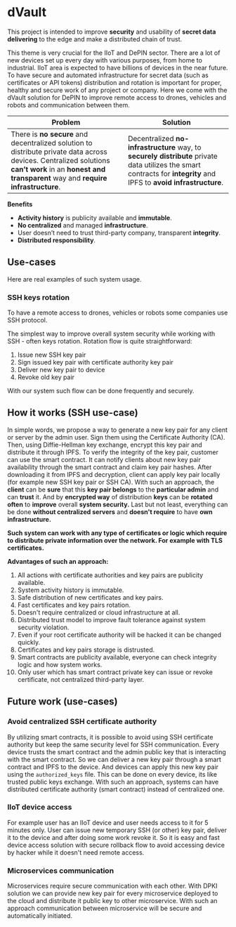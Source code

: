 # dVault

This project is intended to improve **security** and usability of **secret data delivering** to the edge and make a distributed chain of trust.

This theme is very crucial for the IIoT and DePIN sector. There are a lot of new devices set up every day with various purposes, from home to industrial. IIoT area is expected to have billions of devices in the near future. To have secure and automated infrastructure for secret data (such as certificates or API tokens) distribution and rotation is important for proper, healthy and secure work of any project or company. Here we come with the dVault solution for DePIN to improve remote access to drones, vehicles and robots and communication between them.

| Problem | Solution |
| - | - |
| There is **no secure** and decentralized solution to distribute private data across devices. Centralized solutions **can’t work** in an **honest and transparent** way and **require infrastructure**. | Decentralized **no-infrastructure** way, to **securely distribute** private data utilizes the  smart contracts for **integrity** and IPFS to **avoid infrastructure**. |

**Benefits**

- **Activity history** is publicity available and **immutable**.
- **No centralized** and managed **infrastructure**.
- User doesn’t need to trust third-party company, transparent **integrity**.
- **Distributed responsibility**.

## Use-cases

Here are real examples of such system usage.

### SSH keys rotation

To have a remote access to drones, vehicles or robots some companies use SSH protocol.

The simplest way to improve overall system security while working with SSH - often keys rotation. Rotation flow is quite straightforward:

1. Issue new SSH key pair
2. Sign issued key pair with certificate authority key pair
3. Deliver new key pair to device
4. Revoke old key pair

With our system such flow can be done frequently and securely.

## How it works (SSH use-case)

In simple words, we propose a way to generate a new key pair for any client or server by the admin user. Sign them using the Certificate Authority (CA). Then, using Diffie-Hellman key exchange, encrypt this key pair and distribute it through IPFS. To verify the integrity of the key pair, customer can use the smart contract. It can notify clients about new key pair availability through the smart contract and claim key pair hashes. After downloading it from IPFS and decryption, client can apply key pair locally (for example new SSH key pair or SSH CA). With such an approach, the **client** can be **sure** that this **key pair belongs** to the **particular admin** and can **trust** it. And by **encrypted way** of distribution **keys** can be **rotated often** to **improve** overall **system security.** Last but not least, everything can be done **without centralized servers** and **doesn't require** to have **own infrastructure.**

**Such system can work with any type of certificates or logic which require to distribute private information over the network. For example with TLS certificates.**

**Advantages of such an approach:**

1. All actions with certificate authorities and key pairs are publicity available.
2. System activity history is immutable.
3. Safe distribution of new certificates and key pairs.
4. Fast certificates and key pairs rotation.
5. Doesn't require centralized or cloud infrastructure at all.
6. Distributed trust model to improve fault tolerance against system security violation.
7. Even if your root certificate authority will be hacked it can be changed quickly.
8. Certificates and key pairs storage is distrusted.
9. Smart contracts are publicity available, everyone can check integrity logic and how system works.
10. Only user which has smart contract private key can issue or revoke certificate, not centralized third-party layer.

## Future work (use-cases)

### Avoid centralized SSH certificate authority

By utilizing smart contracts, it is possible to avoid using SSH certificate authority but keep the same security level for SSH communication. Every device trusts the smart contract and the admin public key that is interacting with the smart contract. So we can deliver a new key pair through a smart contract and IPFS to the device. And devices can apply this new key pair using the `authorized_keys` file. This can be done on every device, its like trusted public keys exchange. With such an approach, systems can have distributed certificate authority (smart contract) instead of centralized one.

### IIoT device access

For example user has an IIoT device and user needs access to it for 5 minutes only. User can issue new temporary SSH (or other) key pair, deliver it to the device and after doing some work revoke it. So it is easy and fast device access solution with secure rollback flow to avoid accessing device by hacker while it doesn't need remote access.

### Microservices communication

Microservices require secure communication with each other. With DPKI solution we can provide new key pair for every microservice deployed to the cloud and distribute it public key to other microservice. With such an approach communication between microservice will be secure and automatically initiated.
